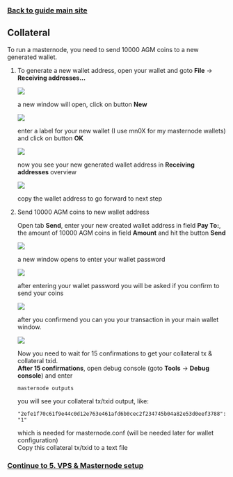 ### **[Back to guide main site](readme.md)**

## Collateral
To run a masternode, you need to send 10000 AGM coins to a new generated wallet.

1. To generate a new wallet address, open your wallet and goto **File** -> **Receiving addresses...**

    <img src="https://node-support.network/coins/argoneum/04_collateral/1.png">
    
    a new window will open, click on button **New**
    
    <img src="https://node-support.network/coins/argoneum/04_collateral/2.png">

    enter a label for your new wallet (I use mn0X for my masternode wallets) and click on button **OK**

    <img src="https://node-support.network/coins/argoneum/04_collateral/3.png">

    now you see your new generated wallet address in **Receiving addresses** overview

    <img src="https://node-support.network/coins/argoneum/04_collateral/4.png">
    
    copy the wallet address to go forward to next step

2. Send 10000 AGM coins to new wallet address

    Open tab **Send**, enter your new created wallet address in field **Pay To:**, the amount of 10000 AGM coins in field **Amount** and    hit the button **Send**
    
    <img src="https://node-support.network/coins/argoneum/04_collateral/5.png">
    
    a new window opens to enter your wallet password
    
    <img src="https://node-support.network/coins/argoneum/04_collateral/6.png">
    
    after entering your wallet password you will be asked if you confirm to send your coins
    
    <img src="https://node-support.network/coins/argoneum/04_collateral/7.png">
    
    after you confirmend you can you your transaction in your main wallet window.
    
    <img src="https://node-support.network/coins/argoneum/04_collateral/8.png?">
    
    Now you need to wait for 15 confirmations to get your collateral tx & collateral txid.\
    **After 15 confirmations**, open debug console (goto **Tools** -> **Debug console**) and enter
    
    `masternode outputs`
    
    you will see your collateral tx/txid output, like:
    
    `"2efe1f70c61f9e44c0d12e763e461afd6b0cec2f234745b04a82e53d0eef3788": "1"`
    
    which is needed for masternode.conf (will be needed later for wallet configuration)\
    Copy this collateral tx/txid to a text file

### **[Continue to 5. VPS & Masternode setup](mn_guide_create_vps.md)**
